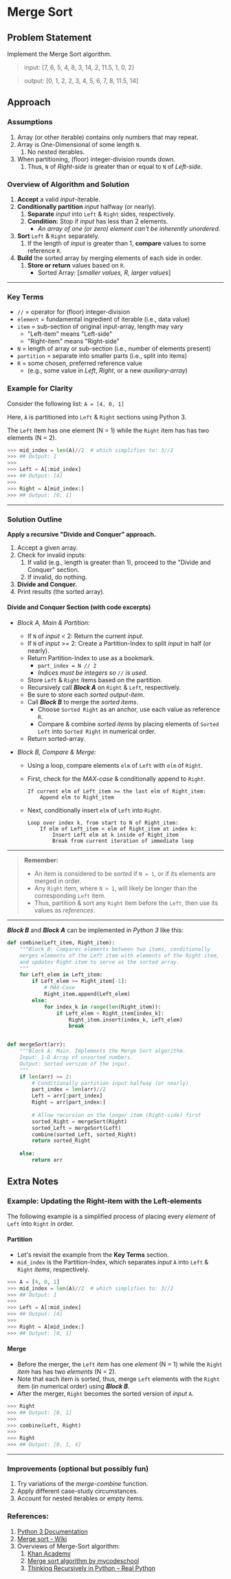 # Merge Sort

## Problem Statement
Implement the Merge Sort algorithm.

>input: [7, 6, 5, 4, 8, 3, 14, 2, 11.5, 1, 0, 2]

>output: [0, 1, 2, 2, 3, 4, 5, 6, 7, 8, 11.5, 14]

## Approach
### Assumptions
1. Array (or other iterable) contains only numbers that may repeat.
1. Array is One-Dimensional of some length `N`.
    1. No nested iterables.
1. When partitioning, (floor) integer-division rounds down.
    1. Thus, `N` of _Right-side_ is greater than or equal to `N` of _Left-side_.

### Overview of Algorithm and Solution
1. **Accept** a valid _input_-iterable.
2. **Conditionally partition** _input_ halfway (or nearly).
    1. **Separate** _input_ into `Left` & `Right` sides, respectively.
    1. **Condition:** Stop if _input_ has less than 2 elements.
        - _An array of one (or zero) element can't be inherently unordered._
3. **Sort** `Left` & `Right` separately.
    1. If the length of _input_ is greater than 1, **compare** values to some reference `R`.
4. **Build** the sorted array by merging elements of each side in order.
    1. **Store or return** values based on `R`.
        - Sorted Array: [_smaller values, R, larger values_]


---


### Key Terms
* `//` = operator for (floor) integer-division
* `element` = fundamental ingredient of iterable (i.e., data value)
* `item` = sub-section of original input-array, length may vary
    * "Left-item" means "Left-side"
    * "Right-item" means "Right-side"
* `N` = length of array or sub-section (i.e., number of elements present)
* `partition` = separate into smaller parts (i.e., split into items)
* `R` = some chosen, preferred reference value
    * (e.g., some value in _Left_, _Right_, or a new _auxiliary-array_)


### Example for Clarity
Consider the following list: `A = [4, 0, 1]`

Here, `A` is partitioned into `Left` & `Right` sections using Python 3.

The `Left` item has one element (N = 1) while the `Right` item has has two elements (N = 2).

```python
>>> mid_index = len(A)//2  # which simplifies to: 3//2
>>> ## Output: 1
>>> 
>>> Left = A[:mid_index]
>>> ## Output: [4]
>>> 
>>> Right = A[mid_index:]
>>> ## Output: [0, 1]
```

---


### Solution Outline
**Apply a recursive "Divide and Conquer" approach.**
1. Accept a given array.
2. Check for invalid inputs:
    1. If valid (e.g., length is greater than 1), proceed to the "Divide and Conquer" section.
    1. If invalid, do nothing.
3. **Divide and Conquer.**
4. Print results (the sorted array).


#### Divide and Conquer Section (with code excerpts)
* _Block A, Main & Partition:_
    * If `N` of _input_ < 2: Return the current _input_.
    * If `N` of _input_ >= 2: Create a Partition-Index to split _input_ in half (or nearly).
    * Return Partition-Index to use as a bookmark.
        * `part_index = N // 2`
        * _Indices must be integers so `//` is used._
    * Store `Left` & `Right` items based on the partition.
    * Recursively call ***Block A*** on `Right` & `Left`, respectively.
    * Be sure to store each _sorted output-item_.
    * Call ***Block B*** to merge the _sorted items_.
        * Choose `Sorted Right` as an anchor, use each value as reference `R`.
        * Compare & combine _sorted items_ by placing elements of `Sorted Left` into `Sorted Right` in numerical order.
    * Return sorted-array.

* _Block B, Compare & Merge:_
    * Using a loop, compare elements `elm` of `Left` with `elm` of `Right`.
    * First, check for the _MAX-case_ & conditionally append to `Right`.
        
        ```
        If current elm of Left_item >= the last elm of Right_item: 
            Append elm to Right_item
        ```
    
    * Next, conditionally insert `elm` of `Left` into `Right`.
        
        ```
        Loop over index k, from start to N of Right_item:
            If elm of Left_item < elm of Right_item at index k:
                Insert Left elm at k inside of Right_item
                Break from current iteration of immediate loop
        ```


---

>**Remember:**
> - An item is considered to be _sorted_ if `N = 1`, or if its elements are merged in order.
> - Any `Right` item, where `N > 1`, will likely be longer than the corresponding `Left` item.
> - Thus, partition & sort any `Right` item before the `Left`, then use its values as _references_.

---


***Block B*** and ***Block A*** can be implemented in _Python 3_ like this:

```python
def combine(Left_item, Right_item):
    """Block B: Compares elements between two items, conditionally
    merges elements of the Left item with elements of the Right item,
    and updates Right item to serve as the sorted array.
    """
    for Left_elem in Left_item:
        if Left_elem >= Right_item[-1]:
            # MAX-Case
            Right_item.append(Left_elem)
        else:
            for index_k in range(len(Right_item)):
                if Left_elem < Right_item[index_k]:
                    Right_item.insert(index_k, Left_elem)
                    break


def mergeSort(arr):
    """Block A: Main. Implements the Merge Sort algorithm.
    Input: 1-D Array of unsorted numbers.
    Output: Sorted version of the input.
    """
    if len(arr) >= 2:
        # Conditionally partition input halfway (or nearly)
        part_index = len(arr)//2
        Left = arr[:part_index]
        Right = arr[part_index:]
        
        # Allow recursion on the longer item (Right-side) first
        sorted_Right = mergeSort(Right)
        sorted_Left = mergeSort(Left)
        combine(sorted_Left, sorted_Right)
        return sorted_Right
    
    else:
        return arr
```


## Extra Notes
### Example: Updating the Right-item with the Left-elements
The following example is a simplified process of placing every _element_ of `Left` into `Right` in order.

#### Partition
* Let's revisit the example from the **Key Terms** section.
* `mid_index` is the Partition-Index, which separates _input_ `A` into `Left` & `Right` _items_, respectively.

```python
>>> A = [4, 0, 1]
>>> mid_index = len(A)//2  # which simplifies to: 3//2
>>> ## Output: 1
>>> 
>>> Left = A[:mid_index]
>>> ## Output: [4]
>>> 
>>> Right = A[mid_index:]
>>> ## Output: [0, 1]
```


#### Merge
* Before the merger, the `Left` _item_ has one _element_ (N = 1) while the `Right` _item_ has has two _elements_ (N = 2).
* Note that each item is sorted, thus, merge `Left` elements with the `Right` item (in numerical order) using ***Block B***.
* After the merger, `Right` becomes the sorted version of _input_ `A`.

```python
>>> Right
>>> ## Output: [0, 1]
>>> 
>>> combine(Left, Right)
>>> 
>>> Right
>>> ## Output: [0, 1, 4]
```


---


### Improvements (optional but possibly fun)
1. Try variations of the _merge-combine_ function.
2. Apply different case-study circumstances.
3. Account for nested iterables or empty items.


### References:
1. [Python 3 Documentation](https://docs.python.org/3/index.html)
1. [Merge sort - Wiki](https://en.wikipedia.org/wiki/Merge_sort)
1. Overviews of Merge-Sort algorithm:
    1. [Khan Academy](https://www.khanacademy.org/computing/computer-science/algorithms/merge-sort/a/overview-of-merge-sort)
    1. [Merge sort algorithm by mycodeschool](https://youtu.be/TzeBrDU-JaY)
    1. [Thinking Recursively in Python – Real Python](https://realpython.com/python-thinking-recursively/)